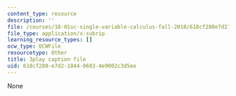 ```yaml
---
content_type: resource
description: ''
file: /courses/18-01sc-single-variable-calculus-fall-2010/618cf280e7d2184406034e9002c3d5ee_R9a_NHXrBcg.srt
file_type: application/x-subrip
learning_resource_types: []
ocw_type: OCWFile
resourcetype: Other
title: 3play caption file
uid: 618cf280-e7d2-1844-0603-4e9002c3d5ee
---
```

None

